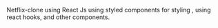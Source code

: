 Netflix-clone using React Js using styled components for styling , using react hooks, and other components. 
